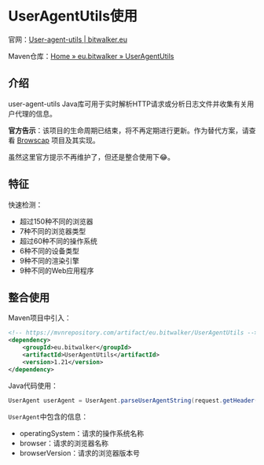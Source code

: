 # UserAgentUtils使用

官网：[User-agent-utils | bitwalker.eu](https://www.bitwalker.eu/software/user-agent-utils)

Maven仓库：[Home » eu.bitwalker » UserAgentUtils](https://mvnrepository.com/artifact/eu.bitwalker/UserAgentUtils)

## 介绍

user-agent-utils Java库可用于实时解析HTTP请求或分析日志文件并收集有关用户代理的信息。

**官方告示**：该项目的生命周期已结束，将不再定期进行更新。作为替代方案，请查看 [Browscap](https://github.com/browscap/browscap/wiki/Using-Browscap) 项目及其实现。

虽然这里官方提示不再维护了，但还是整合使用下😂。

## 特征

快速检测：

- 超过150种不同的浏览器
- 7种不同的浏览器类型
- 超过60种不同的操作系统
- 6种不同的设备类型
- 9种不同的渲染引擎
- 9种不同的Web应用程序

## 整合使用

Maven项目中引入：

```xml
<!-- https://mvnrepository.com/artifact/eu.bitwalker/UserAgentUtils -->
<dependency>
    <groupId>eu.bitwalker</groupId>
    <artifactId>UserAgentUtils</artifactId>
    <version>1.21</version>
</dependency>
```

Java代码使用：

```java
UserAgent userAgent = UserAgent.parseUserAgentString(request.getHeader("User-Agent"));
```

`UserAgent`中包含的信息：

- operatingSystem：请求的操作系统名称
- browser：请求的浏览器名称
- browserVersion：请求的浏览器版本号
